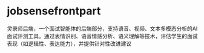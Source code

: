 # jobsensefrontpart
灵录师后端，一个面试智能体的后端部分，支持语音、视频、文本多模态分析的AI面试评测工具。通过表情识别、语音情感分析、语义理解等技术，评估学生的面试表现（如逻辑性、表达能力），并提供针对性改进建议
